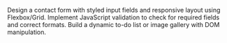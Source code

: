 Design a contact form with styled input fields and responsive layout using Flexbox/Grid.
Implement JavaScript validation to check for required fields and correct formats.
Build a dynamic to-do list or image gallery with DOM manipulation.
